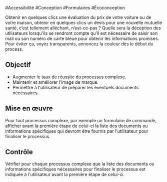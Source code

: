 
#Accessibilité #Conception #Formulaires #Écoconception

Obtenir en quelques clics une évaluation du prix de votre voiture ou de votre maison, obtenir en quelques clics un devis pour une nouvelle mutuelle santé, c’est tellement alléchant, n’est-ce-pas ? Quelle sera la déception des utilisateurs lorsqu'ils se rendront compte qu’il est nécessaire de saisir son mail ou son numéro de carte bleue pour obtenir les informations promises. Pour éviter ça, soyez transparents, annoncez la couleur dès le début du process.


## Objectif

* Augmenter le taux de réussite du processus complexe.
* Maintenir et améliorer l’image de marque.
* Permettre à l'utilisateur de préparer les éventuels documents nécéssaires.

## Mise en œuvre

Pour tout processus complexe, par exemple un formulaire de commande, afficher avant la première étape de celui-ci la liste des documents ou informations spécifiques qui devront être fournis par l'utilisateur pour finaliser le processus.

## Contrôle

Vérifier pour chaque processus complexe que la liste des documents ou informations spécifiques nécessaires pour finaliser le processus est indiquée à l'utilisateur avant la première étape de celui-ci.

